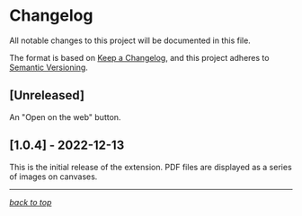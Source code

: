 # Changelog

All notable changes to this project will be documented in this file.

The format is based on [Keep a Changelog](https://keepachangelog.com/en/1.0.0/),
and this project adheres to [Semantic Versioning](https://semver.org/spec/v2.0.0.html).

## [Unreleased]

An "Open on the web" button.

## [1.0.4] - 2022-12-13

This is the initial release of the extension. PDF files are displayed as a series of images on canvases.

---

[_back to top_](#changelog)
